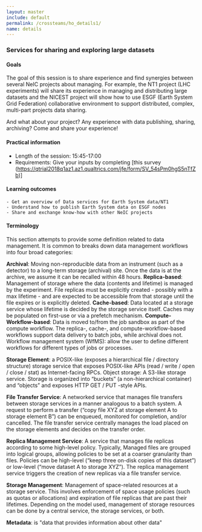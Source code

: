 ```yaml
---
layout: master
include: default
permalink: /crossteams/ho_details1/
name: details
---
```


<h3>Services for sharing and exploring large datasets</h3>

<h4>Goals</h4>

The goal of this session is to share experience and find synergies between several NeIC projects about managing. 
For example, the NT1 project (LHC experiments) will share its experience in managing and distributing large datasets and the NICEST project will show how to use ESGF (Earth System Grid Federation) collaborative environment to support distributed, complex, multi-part projects data sharing.
  
 And what about your project? Any experience with data publishing, sharing, archiving? Come and share your experience!

<h4>Practical information</h4>

- Length of the session: 15:45-17:00
- Requirements: Give your inputs by completing [this survey (https://qtrial2018q1az1.az1.qualtrics.com/jfe/form/SV_54sPm0hgS5nTfZb)]


<h4>Learning outcomes</h4>

    - Get an overview of Data services for Earth System data/NT1
    - Understand how to publish Earth System data on ESGF nodes
    - Share and exchange know-how with other NeIC projects

<h4>Terminology</h4>

This section attempts to provide some definition related to data management. It is common to breaks down data management workflows into four broad categories:

**Archival**: Moving non-reproducible data from an instrument (such as a detector) to a long-term storage (archival) site.  Once the data is at the archive, we assume it can be recalled within 48 hours.
**Replica-based**: Management of storage where the data (contents and lifetime) is managed by the experiment.  File replicas must be explicitly created - possibly with a max lifetime - and are expected to be accessible from that storage until the file expires or is explicitly deleted.
**Cache-based**: Data located at a storage service whose lifetime is decided by the storage service itself.  Caches may be populated on first-use or via a prefetch mechanism.
**Compute-Workflow-based**: Data is moved to/from the job sandbox as part of the compute workflow. 
The replica-, cache-, and compute-workflow-based workflows support data delivery to batch jobs, while archival does not.
Workflow management system (WfMS): allow the user to define different workflows for different types of jobs or processes.

**Storage Element**: a POSIX-like (exposes a hierarchical file / directory structure) storage service that exposes POSIX-like APIs (read / write / open / close / stat) as Internet-facing RPCs.
Object storage: A S3-like storage service.  Storage is organized into “buckets” (a non-hierarchical container) and “objects” and exposes HTTP GET / PUT -style APIs.

**File Transfer Service**: A networked service that manages file transfers between storage services in a manner analogous to a batch system.  A request to perform a transfer (“copy file XYZ at storage element A to storage element B”) can be enqueued, monitored for completion, and/or cancelled.  The file transfer service centrally manages the load placed on the storage elements and decides on the transfer order.

**Replica Management Service**: A service that manages file replicas according to some high-level policy.  Typically,
Managed files are grouped into logical groups, allowing policies to be set at a coarser granularity than files.
Policies can be high-level (“keep three on-disk copies of this dataset”) or low-level (“move dataset A to storage XYZ”).
The replica management service triggers the creation of new replicas via a file transfer service.

**Storage Management**: Management of space-related resources at a storage service.  This involves enforcement of space usage policies (such as quotas or allocations) and expiration of file replicas that are past their lifetimes.
Depending on the model used, management of storage resources can be done by a central service, the storage services, or both.

**Metadata**: is "data that provides information about other data"
